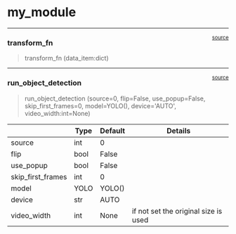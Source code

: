 # my_module


<!-- WARNING: THIS FILE WAS AUTOGENERATED! DO NOT EDIT! -->

------------------------------------------------------------------------

<a
href="https://github.com/Romasha-Guin-Brysk/First_Task/blob/main/First_Task/my_module.py#L115"
target="_blank" style="float:right; font-size:smaller">source</a>

### transform_fn

>  transform_fn (data_item:dict)

------------------------------------------------------------------------

<a
href="https://github.com/Romasha-Guin-Brysk/First_Task/blob/main/First_Task/my_module.py#L228"
target="_blank" style="float:right; font-size:smaller">source</a>

### run_object_detection

>  run_object_detection (source=0, flip=False, use_popup=False,
>                            skip_first_frames=0, model=YOLO(), device='AUTO',
>                            video_width:int=None)

<table>
<thead>
<tr>
<th></th>
<th><strong>Type</strong></th>
<th><strong>Default</strong></th>
<th><strong>Details</strong></th>
</tr>
</thead>
<tbody>
<tr>
<td>source</td>
<td>int</td>
<td>0</td>
<td></td>
</tr>
<tr>
<td>flip</td>
<td>bool</td>
<td>False</td>
<td></td>
</tr>
<tr>
<td>use_popup</td>
<td>bool</td>
<td>False</td>
<td></td>
</tr>
<tr>
<td>skip_first_frames</td>
<td>int</td>
<td>0</td>
<td></td>
</tr>
<tr>
<td>model</td>
<td>YOLO</td>
<td>YOLO()</td>
<td></td>
</tr>
<tr>
<td>device</td>
<td>str</td>
<td>AUTO</td>
<td></td>
</tr>
<tr>
<td>video_width</td>
<td>int</td>
<td>None</td>
<td>if not set the original size is used</td>
</tr>
</tbody>
</table>
